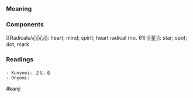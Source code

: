 ### Meaning



### Components

[[Radicals/心|心]]: heart; mind; spirit; heart radical (no. 61) [[星]]: star; spot; dot; mark

### Readings

```
- Kunyomi: さと.る
- Onyomi: 
```

#kanji